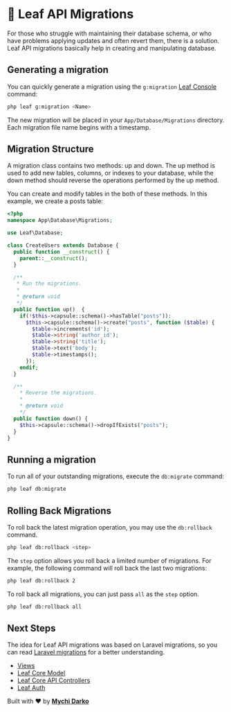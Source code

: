# 📕 Leaf API Migrations

For those who struggle with maintaining their database schema, or who have problems applying updates and often revert them, there is a solution. Leaf API migrations basically help in creating and manipulating database.

## Generating a migration

You can quickly generate a migration using the `g:migration` [Leaf Console](/leaf-api/v/1.2/utils/console) command:

```bash
php leaf g:migration <Name>
```

The new migration will be placed in your `App/Database/Migrations` directory. Each migration file name begins with a timestamp.

## Migration Structure

A migration class contains two methods: up and down. The up method is used to add new tables, columns, or indexes to your database, while the down method should reverse the operations performed by the up method.

You can create and modify tables in the both of these methods. In this example, we create a posts table:

```php
<?php
namespace App\Database\Migrations;

use Leaf\Database;

class CreateUsers extends Database {
  public function __construct() {
    parent::__construct();
  }

  /**
   * Run the migrations.
   *
   * @return void
   */
  public function up()  {
    if(!$this->capsule::schema()->hasTable("posts")):
      $this->capsule::schema()->create("posts", function ($table) {
        $table->increments('id');
        $table->string('author_id');
        $table->string('title');
        $table->text('body');
        $table->timestamps();
      });
    endif;
  }

  /**
    * Reverse the migrations.
    *
    * @return void
    */
  public function down() {
    $this->capsule::schema()->dropIfExists("posts");
  }
}
```

## Running a migration

To run all of your outstanding migrations, execute the `db:migrate` command:

```bash
php leaf db:migrate
```

## Rolling Back Migrations

To roll back the latest migration operation, you may use the `db:rollback` command.

```bash
php leaf db:rollback <step>
```

The `step` option allows you roll back a limited number of migrations. For example, the following command will roll back the last two migrations:

```bash
php leaf db:rollback 2
```

To roll back all migrations, you can just pass `all` as the `step` option.

```bash
php leaf db:rollback all
```

## Next Steps

The idea for Leaf API migrations was based on Laravel migrations, so you can read [Laravel migrations](https://laravel.com/docs/7.x/migrations) for a better understanding.

- [Views](/leaf-api/v/1.2/core/views)
- [Leaf Core Model](/2.1/core/model)
- [Leaf Core API Controllers](/2.1/core/api-controller)
- [Leaf Auth](/2.1/core/auth)

Built with ❤ by [**Mychi Darko**](//mychi.netlify.app)
